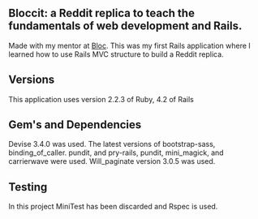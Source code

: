 ## Bloccit: a Reddit replica to teach the fundamentals of web development and Rails.

Made with my mentor at [Bloc](http://bloc.io).
This was my first Rails application where I learned how to use Rails MVC structure to build a
Reddit replica. 
## Versions
This application uses version 2.2.3 of Ruby, 4.2 of Rails

## Gem's and Dependencies
Devise 3.4.0 was used. The latest versions of bootstrap-sass, binding_of_caller. pundit, and pry-rails, pundit, mini_magick, and carrierwave were used. Will_paginate version 3.0.5 was used.

## Testing
In this project MiniTest has been discarded and Rspec is used.
